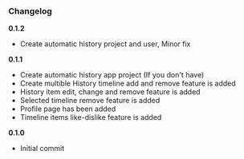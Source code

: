### Changelog

**0.1.2**

* Create automatic history project and user, Minor fix

**0.1.1**

* Create automatic history app project (If you don't have)
* Create multible History timeline add and remove feature is added
* History item edit, change and remove feature is added
* Selected timeline remove feature is added
* Profile page has been added
* Timeline items like-dislike feature is added

**0.1.0**

* Initial commit
